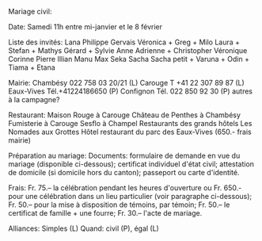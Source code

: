 Mariage civil:

Date:
Samedi 11h entre mi-janvier et le 8 février

Liste des invités:
	Lana
	Philippe
	Gervais
	Véronica + Greg + Milo
	Laura + Stefan + Mathys
	Gérard + Sylvie
	Anne
	Adrienne + Christopher
	Véronique
	Corinne
	Pierre
	Illian
	Manu
	Max
	Seka
	Sacha
	Sacha petit + Varuna + Odin + Tiama + Etana

Mairie:
Chambésy 022 758 03 20/21 (L)
Carouge T +41 22 307 89 87 (L)
Eaux-Vives Tél.+41224186650 (P)
Confignon Tél. 022 850 92 30 (P)
autres à la campagne?

Restaurant:
Maison Rouge à Carouge
Château de Penthes à Chambésy
Fumisterie à Carouge
Sesflo à Champel
Restaurants des grands hôtels
Les Nomades aux Grottes
Hôtel restaurant du parc des Eaux-Vives (650.- frais mairie)


Préparation au mariage:
Documents:
formulaire de demande en vue du mariage (disponible ci-dessous);
certificat individuel d'état civil;
attestation de domicile (si domicile hors du canton);
passeport ou carte d'identité. 

Frais:
Fr. 75.– la célébration pendant les heures d'ouverture ou Fr. 650.- pour une célébration dans un lieu particulier (voir paragraphe ci-dessous);
Fr. 50.– pour la mise à disposition de témoins, par témoin;
Fr. 50.– le certificat de famille + une fourre;
Fr. 30.– l'acte de mariage.

Alliances:
Simples (L)
Quand: civil (P), égal (L)
